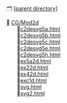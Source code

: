 🗂 [[parent directory]](..)  

📂 [CG/Mod2d]()  
&emsp;&emsp;📄[c2desvg5a.html](c2desvg5a.html)  
&emsp;&emsp;📄[c2desvg5b.html](c2desvg5b.html)  
&emsp;&emsp;📄[c2desvg5c.html](c2desvg5c.html)  
&emsp;&emsp;📄[c2desvg5e.html](c2desvg5e.html)  
&emsp;&emsp;📄[c2desvg5h.html](c2desvg5h.html)  
&emsp;&emsp;📄[ex5a2d.html](ex5a2d.html)  
&emsp;&emsp;📄[ex22d.html](ex22d.html)  
&emsp;&emsp;📄[ex42d.html](ex42d.html)  
&emsp;&emsp;📄[exc1d.html](exc1d.html)  
&emsp;&emsp;📄[svg.html](sgv.html)  
&emsp;&emsp;📄[svg2.html](svg2.html)